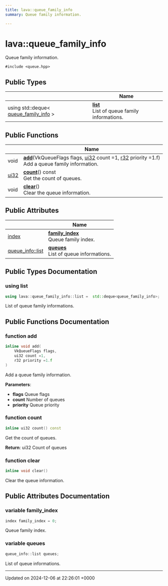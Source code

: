 ```yaml
---
title: lava::queue_family_info
summary: Queue family information. 

---
```


# lava::queue_family_info



Queue family information. 


`#include <queue.hpp>`

## Public Types

|                | Name           |
| -------------- | -------------- |
| using std::deque< [queue_family_info](/_doxybook/Classes/structlava_1_1queue__family__info.md) > | **[list](/_doxybook/Classes/structlava_1_1queue__family__info.md#using-list)** <br>List of queue family informations.  |

## Public Functions

|                | Name           |
| -------------- | -------------- |
| void | **[add](/_doxybook/Classes/structlava_1_1queue__family__info.md#function-add)**(VkQueueFlags flags, [ui32](/_doxybook/Namespaces/namespacelava.md#using-ui32) count =1, [r32](/_doxybook/Namespaces/namespacelava.md#using-r32) priority =1.f)<br>Add a queue family information.  |
| [ui32](/_doxybook/Namespaces/namespacelava.md#using-ui32) | **[count](/_doxybook/Classes/structlava_1_1queue__family__info.md#function-count)**() const<br>Get the count of queues.  |
| void | **[clear](/_doxybook/Classes/structlava_1_1queue__family__info.md#function-clear)**()<br>Clear the queue information.  |

## Public Attributes

|                | Name           |
| -------------- | -------------- |
| [index](/_doxybook/Namespaces/namespacelava.md#using-index) | **[family_index](/_doxybook/Classes/structlava_1_1queue__family__info.md#variable-family-index)** <br>Queue family index.  |
| [queue_info::list](/_doxybook/Classes/structlava_1_1queue__info.md#using-list) | **[queues](/_doxybook/Classes/structlava_1_1queue__family__info.md#variable-queues)** <br>List of queue informations.  |

## Public Types Documentation

### using list

```cpp
using lava::queue_family_info::list =  std::deque<queue_family_info>;
```

List of queue family informations. 

## Public Functions Documentation

### function add

```cpp
inline void add(
    VkQueueFlags flags,
    ui32 count =1,
    r32 priority =1.f
)
```

Add a queue family information. 

**Parameters**: 

  * **flags** Queue flags 
  * **count** Number of queues 
  * **priority** Queue priority 


### function count

```cpp
inline ui32 count() const
```

Get the count of queues. 

**Return**: ui32 Count of queues 

### function clear

```cpp
inline void clear()
```

Clear the queue information. 

## Public Attributes Documentation

### variable family_index

```cpp
index family_index = 0;
```

Queue family index. 

### variable queues

```cpp
queue_info::list queues;
```

List of queue informations. 

-------------------------------

Updated on 2024-12-06 at 22:26:01 +0000